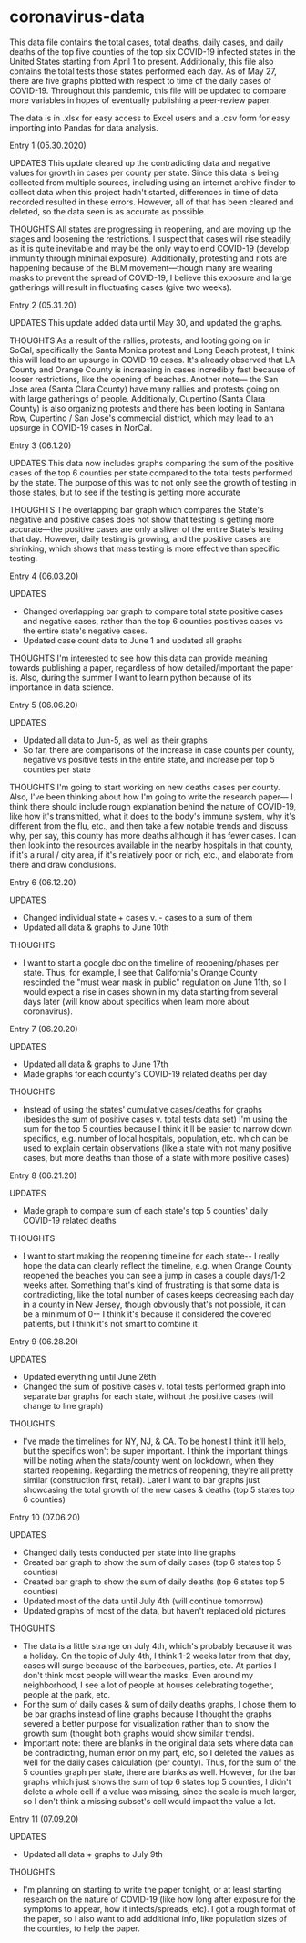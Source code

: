 # coronavirus-data
This data file contains the total cases, total deaths, daily cases, and daily deaths of the top five counties of the top six COVID-19 infected states in the United States starting from April 1 to present. Additionally, this file also contains the total tests those states performed each day. As of May 27, there are five graphs plotted with respect to time of the daily cases of COVID-19. Throughout this pandemic, this file will be updated to compare more variables in hopes of eventually publishing a peer-review paper.

The data is in .xlsx for easy access to Excel users and a .csv form for easy importing into Pandas for data analysis.

Entry 1 (05.30.2020)

UPDATES
This update cleared up the contradicting data and negative values for growth in cases per county per state. Since this data is being collected from multiple sources, including using an internet archive finder to collect data when this project hadn't started, differences in time of data recorded resulted in these errors. However, all of that has been cleared and deleted, so the data seen is as accurate as possible. 

THOUGHTS
All states are progressing in reopening, and are moving up the stages and loosening the restrictions. I suspect that cases will rise steadily, as it is quite inevitable and may be the only way to end COVID-19 (develop immunity through minimal exposure). Additionally, protesting and riots are happening because of the BLM movement—though many are wearing masks to prevent the spread of COVID-19, I believe this exposure and large gatherings will result in fluctuating cases (give two weeks).

Entry 2 (05.31.20)

UPDATES
This update added data until May 30, and updated the graphs.

THOUGHTS
As a result of the rallies, protests, and looting going on in SoCal, specifically the Santa Monica protest and Long Beach protest, I think this will lead to an upsurge in COVID-19 cases. It's already observed that LA County and Orange County is increasing in cases incredibly fast because of looser restrictions, like the opening of beaches. Another note— the San Jose area (Santa Clara County) have many rallies and protests going on, with large gatherings of people. Additionally, Cupertino (Santa Clara County) is also organizing protests and there has been looting in Santana Row, Cupertino / San Jose's commercial district, which may lead to an upsurge in COVID-19 cases in NorCal.

Entry 3 (06.1.20)

UPDATES
This data now includes graphs comparing the sum of the positive cases of the top 6 counties per state compared to the total tests performed by the state. The purpose of this was to not only see the growth of testing in those states, but to see if the testing is getting more accurate

THOUGHTS
The overlapping bar graph which compares the State's negative and positive cases does not show that testing is getting more accurate—the positive cases are only a sliver of the entire State's testing that day. However, daily testing is growing, and the positive cases are shrinking, which shows that mass testing is more effective than specific testing.

Entry 4 (06.03.20)

UPDATES
- Changed overlapping bar graph to compare total state positive cases and negative cases, rather than the top 6 counties positives cases vs the entire state's negative cases. 
- Updated case count data to June 1 and updated all graphs

THOUGHTS
I'm interested to see how this data can provide meaning towards publishing a paper, regardless of how detailed/important the paper is. Also, during the summer I want to learn python because of its importance in data science.

Entry 5 (06.06.20)

UPDATES
- Updated all data to Jun-5, as well as their graphs
- So far, there are comparisons of the increase in case counts per county, negative vs positive tests in the entire state, and increase per top 5 counties per state

THOUGHTS
I'm going to start working on new deaths cases per county. Also, I've been thinking about how I'm going to write the research paper— I think there should include rough explanation behind the nature of COVID-19, like how it's transmitted, what it does to the body's immune system, why it's different from the flu, etc., and then take a few notable trends and discuss why, per say, this county has more deaths although it has fewer cases. I can then look into the resources available in the nearby hospitals in that county, if it's a rural / city area, if it's relatively poor or rich, etc., and elaborate from there and draw conclusions.

Entry 6 (06.12.20)

UPDATES
- Changed individual state + cases v. - cases to a sum of them
- Updated all data & graphs to June 10th

THOUGHTS
- I want to start a google doc on the timeline of reopening/phases per state. Thus, for example, I see that California's Orange County rescinded the "must wear mask in public" regulation on June 11th, so I would expect a rise in cases shown in my data starting from several days later (will know about specifics when learn more about coronavirus).

Entry 7 (06.20.20)

UPDATES
- Updated all data & graphs to June 17th
- Made graphs for each county's COVID-19 related deaths per day


THOUGHTS
- Instead of using the states' cumulative cases/deaths for graphs (besides the sum of positive cases v. total tests data set) I'm using the sum for the top 5 counties because I think it'll be easier to narrow down specifics, e.g. number of local hospitals, population, etc. which can be used to explain certain observations (like a state with not many positive cases, but more deaths than those of a state with more positive cases)

Entry 8 (06.21.20)

UPDATES
- Made graph to compare sum of each state's top 5 counties' daily COVID-19 related deaths

THOUGHTS
- I want to start making the reopening timeline for each state-- I really hope the data can clearly reflect the timeline, e.g. when Orange County reopened the beaches you can see a jump in cases a couple days/1-2 weeks after. Something that's kind of frustrating is that some data is contradicting, like the total number of cases keeps decreasing each day in a county in New Jersey, though obviously that's not possible, it can be a minimum of 0-- I think it's because it considered the covered patients, but I think it's not smart to combine it

Entry 9 (06.28.20)

UPDATES
- Updated everything until June 26th
- Changed the sum of positive cases v. total tests performed graph into separate bar graphs for each state, without the positive cases (will change to line graph)

THOUGHTS
- I've made the timelines for NY, NJ, & CA. To be honest I think it'll help, but the specifics won't be super important. I think the important things will be noting when the state/county went on lockdown, when they started reopening. Regarding the metrics of reopening, they're all pretty similar (construction first, retail). Later I want to bar graphs just showcasing the total growth of the new cases & deaths (top 5 states top 6 counties)

Entry 10 (07.06.20)

UPDATES
- Changed daily tests conducted per state into line graphs
- Created bar graph to show the sum of daily cases (top 6 states top 5 counties)
- Created bar graph to show the sum of daily deaths (top 6 states top 5 counties)
- Updated most of the data until July 4th (will continue tomorrow)
- Updated graphs of most of the data, but haven't replaced old pictures

THOGUHTS
- The data is a little strange on July 4th, which's probably because it was a holiday. On the topic of July 4th, I think 1-2 weeks later from that day, cases will surge because of the barbecues, parties, etc. At parties I don't think most people will wear the masks. Even around my neighborhood, I see a lot of people at houses celebrating together, people at the park, etc.
- For the sum of daily cases & sum of daily deaths graphs, I chose them to be bar graphs instead of line graphs because I thought the graphs severed a better purpose for visualization rather than to show the growth sum (thought both graphs would show similar trends).
- Important note: there are blanks in the original data sets where data can be contradicting, human error on my part, etc, so I deleted the values as well for the daily cases calculation (per county). Thus, for the sum of the 5 counties graph per state, there are blanks as well. However, for the bar graphs which just shows the sum of top 6 states top 5 counties, I didn't delete a whole cell if a value was missing, since the scale is much larger, so I don't think a missing subset's cell would impact the value a lot.

Entry 11 (07.09.20)

UPDATES
- Updated all data + graphs to July 9th

THOUGHTS
- I'm planning on starting to write the paper tonight, or at least starting research on the nature of COVID-19 (like how long after exposure for the symptoms to appear, how it infects/spreads, etc). I got a rough format of the paper, so I also want to add additional info, like population sizes of the counties, to help the paper.